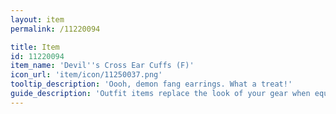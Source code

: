 ```yaml
---
layout: item
permalink: /11220094

title: Item
id: 11220094
item_name: 'Devil''s Cross Ear Cuffs (F)'
icon_url: 'item/icon/11250037.png'
tooltip_description: 'Oooh, demon fang earrings. What a treat!'
guide_description: 'Outfit items replace the look of your gear when equipped.'
---
```

